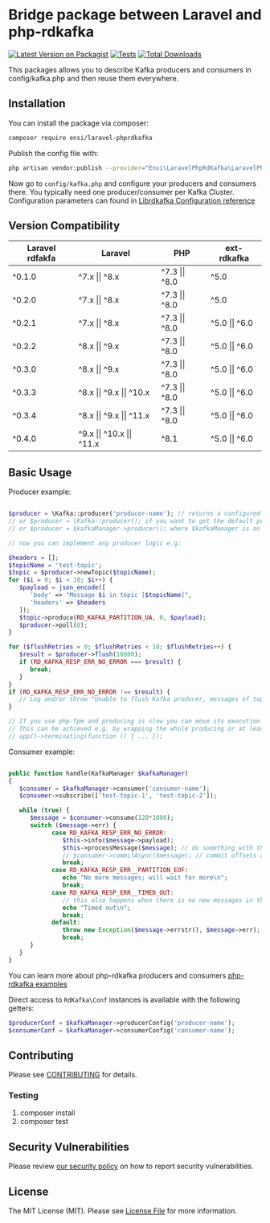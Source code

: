 # Bridge package between Laravel and php-rdkafka

[![Latest Version on Packagist](https://img.shields.io/packagist/v/ensi/laravel-phprdkafka.svg?style=flat-square)](https://packagist.org/packages/ensi/laravel-phprdkafka)
[![Tests](https://github.com/ensi-platform/laravel-php-rdkafka/actions/workflows/run-tests.yml/badge.svg?branch=master)](https://github.com/ensi-platform/laravel-php-rdkafka/actions/workflows/run-tests.yml)
[![Total Downloads](https://img.shields.io/packagist/dt/ensi/laravel-phprdkafka.svg?style=flat-square)](https://packagist.org/packages/ensi/laravel-phprdkafka)

This packages allows you to describe Kafka producers and consumers in config/kafka.php and then reuse them everywhere.

## Installation

You can install the package via composer:

```bash
composer require ensi/laravel-phprdkafka
```

Publish the config file with:

```bash
php artisan vendor:publish --provider="Ensi\LaravelPhpRdKafka\LaravelPhpRdKafkaServiceProvider" --tag="kafka-config"
```

Now go to `config/kafka.php` and configure your producers and consumers there.
You typically need one producer/consumer per Kafka Cluster.
Configuration parameters can found in [Librdkafka Configuration reference](https://github.com/edenhill/librdkafka/blob/master/CONFIGURATION.md)

## Version Compatibility

| Laravel rdfakfa | Laravel                    | PHP            | ext-rdkafka    |
|-----------------|----------------------------|----------------|----------------|
| ^0.1.0          | ^7.x \|\| ^8.x             | ^7.3 \|\| ^8.0 | ^5.0           |
| ^0.2.0          | ^7.x \|\| ^8.x             | ^7.3 \|\| ^8.0 | ^5.0           |
| ^0.2.1          | ^7.x \|\| ^8.x             | ^7.3 \|\| ^8.0 | ^5.0 \|\| ^6.0 |
| ^0.2.2          | ^8.x \|\| ^9.x             | ^7.3 \|\| ^8.0 | ^5.0 \|\| ^6.0 |
| ^0.3.0          | ^8.x \|\| ^9.x             | ^7.3 \|\| ^8.0 | ^5.0 \|\| ^6.0 |
| ^0.3.3          | ^8.x \|\| ^9.x \|\| ^10.x  | ^7.3 \|\| ^8.0 | ^5.0 \|\| ^6.0 |
| ^0.3.4          | ^8.x \|\| ^9.x \|\| ^11.x  | ^7.3 \|\| ^8.0 | ^5.0 \|\| ^6.0 |
| ^0.4.0          | ^9.x \|\| ^10.x \|\| ^11.x | ^8.1           | ^5.0 \|\| ^6.0 |

## Basic Usage

Producer example:

```php

$producer = \Kafka::producer('producer-name'); // returns a configured RdKafka\Producer singleton.
// or $producer = \Kafka::producer(); if you want to get the default producer.
// or $producer = $kafkaManager->producer(); where $kafkaManager is an instance of Ensi\LaravelPhpRdKafka\KafkaManager resolved from the service container.

// now you can implement any producer logic e.g:

$headers = [];
$topicName = 'test-topic';
$topic = $producer->newTopic($topicName);
for ($i = 0; $i < 10; $i++) {
   $payload = json_encode([
      'body' => "Message $i in topic [$topicName]",
      'headers' => $headers
   ]);
   $topic->produce(RD_KAFKA_PARTITION_UA, 0, $payload);
   $producer->poll(0);
}

for ($flushRetries = 0; $flushRetries < 10; $flushRetries++) {
   $result = $producer->flush(10000);
   if (RD_KAFKA_RESP_ERR_NO_ERROR === $result) {
      break;
   }
}
if (RD_KAFKA_RESP_ERR_NO_ERROR !== $result) {
   // Log and/or throw "Unable to flush Kafka producer, messages of topic [$topicName] might be lost.' exception.
}

// If you use php-fpm and producing is slow you can move its execution to the place after response has been sent. 
// This can be achieved e.g. by wrapping the whole producing or at least flushing in it in a "terminating" callback.
// app()->terminating(function () { ... });

```

Consumer example:

```php

public function handle(KafkaManager $kafkaManager)
{
   $consumer = $kafkaManager->consumer('consumer-name');
   $consumer->subscribe(['test-topic-1', 'test-topic-2']);

   while (true) {
      $message = $consumer->consume(120*1000);
      switch ($message->err) {
            case RD_KAFKA_RESP_ERR_NO_ERROR:
               $this->info($message->payload);
               $this->processMessage($message); // do something with the message
               // $consumer->commitAsync($message); // commit offsets asynchronously if you set 'enable.auto.commit' => false, in config/kafka.php
               break;
            case RD_KAFKA_RESP_ERR__PARTITION_EOF:
               echo "No more messages; will wait for more\n";
               break;
            case RD_KAFKA_RESP_ERR__TIMED_OUT:
               // this also happens when there is no new messages in the topic after the specified timeout: https://github.com/arnaud-lb/php-rdkafka/issues/343
               echo "Timed out\n";
               break;
            default:
               throw new Exception($message->errstr(), $message->err);
               break;
      }
   }
}

```

You can learn more about php-rdkafka producers and consumers [php-rdkafka examples](https://arnaud.le-blanc.net/php-rdkafka-doc/phpdoc/rdkafka.examples.html)

Direct access to `RdKafka\Conf` instances is available with the following getters:


```php
$producerConf = $kafkaManager->producerConfig('producer-name');
$consumerConf = $kafkaManager->consumerConfig('consumer-name');
```

## Contributing

Please see [CONTRIBUTING](.github/CONTRIBUTING.md) for details.

### Testing

1. composer install
2. composer test

## Security Vulnerabilities

Please review [our security policy](.github/SECURITY.md) on how to report security vulnerabilities.

## License

The MIT License (MIT). Please see [License File](LICENSE.md) for more information.
